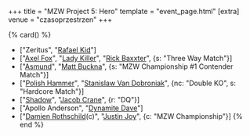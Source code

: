 +++
title = "MZW Project 5: Hero"
template = "event_page.html"
[extra]
venue = "czasoprzestrzen"
+++

{% card() %}
- ["Zeritus", "[Rafael Kid](@/w/rafael-kid.md)"]
- ["[Axel Fox](@/w/axel-fox.md)", "[Lady Killer](@/w/boro.md)", "[Rick Baxxter](@/w/rick-baxxter.md)",
  {s: "Three Way Match"}]
- ["[Asmund](@/w/asmund.md)", "[Matt Buckna](@/w/matt-buckna.md)", {s: "MZW Championship
      #1 Contender Match"}]
- ["[Polish Hammer](@/w/jedrus-bulecka.md)", "[Stanislaw Van Dobroniak](@/w/stanislaw-van-dobroniak.md)",
  {nc: "Double KO", s: "Hardcore Match"}]
- ["[Shadow](@/w/shadow.md)", "[Jacob Crane](@/w/jacob-crane.md)", {r: "DQ"}]
- ["Apollo Anderson", "[Dynamite Dave](@/w/dynamite-dave.md)"]
- ["[Damien Rothschild](@/w/damien-rothschild.md)(c)", "[Justin Joy](@/w/justin-joy.md)",
  {c: "MZW Championship"}]
{% end %}
